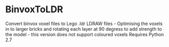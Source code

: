# BinvoxToLDR
Convert binvox voxel files to Lego .ldr LDRAW files - Optimising the voxels in to larger bricks and rotating each layer at 90 degress to add strength to the model - this version does not support coloured voxels
Requires Python 2.7
